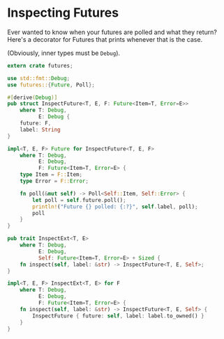# Inspecting Futures

Ever wanted to know when your futures are polled and what they return? Here's a decorator for Futures that prints whenever that is the case.

(Obviously, inner types must be `Debug`).

```rust
extern crate futures;

use std::fmt::Debug;
use futures::{Future, Poll};

#[derive(Debug)]
pub struct InspectFuture<T, E, F: Future<Item=T, Error=E>>
    where T: Debug,
          E: Debug {
    future: F,
    label: String
}

impl<T, E, F> Future for InspectFuture<T, E, F>
    where T: Debug,
          E: Debug,
          F: Future<Item=T, Error=E> {
    type Item = F::Item;
    type Error = F::Error;

    fn poll(&mut self) -> Poll<Self::Item, Self::Error> {
        let poll = self.future.poll();
        println!("Future {} polled: {:?}", self.label, poll);
        poll
    }
}

pub trait InspectExt<T, E>
    where T: Debug,
          E: Debug,
          Self: Future<Item=T, Error=E> + Sized {
    fn inspect(self, label: &str) -> InspectFuture<T, E, Self>;
}

impl<T, E, F> InspectExt<T, E> for F
    where T: Debug,
          E: Debug,
          F: Future<Item=T, Error=E> {
    fn inspect(self, label: &str) -> InspectFuture<T, E, Self> {
        InspectFuture { future: self, label: label.to_owned() }
    }
}
```